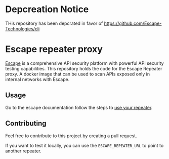 # Depcreation Notice

THis repository has been depcrated in favor of https://github.com/Escape-Technologies/cli


# Escape repeater proxy

[Escape](https://escape.tech) is a comprehensive API security platform with powerful API security testing capabilities.
This repository holds the code for the Escape Repeater proxy. A docker image that can be used to scan APIs exposed only in internal networks with Escape.

## Usage

Go to the escape documentation follow the steps to [use your repeater](https://docs.escape.tech/documentation/enterprise/private-location/). 

## Contributing

Feel free to contribute to this project by creating a pull request.

If you want to test it locally, you can use the `ESCAPE_REPEATER_URL` to point to another repeater.
